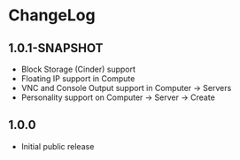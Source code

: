 # ChangeLog

## 1.0.1-SNAPSHOT

* Block Storage (Cinder) support
* Floating IP support in Compute
* VNC and Console Output support in Computer -> Servers
* Personality support on Computer -> Server -> Create


## 1.0.0

* Initial public release